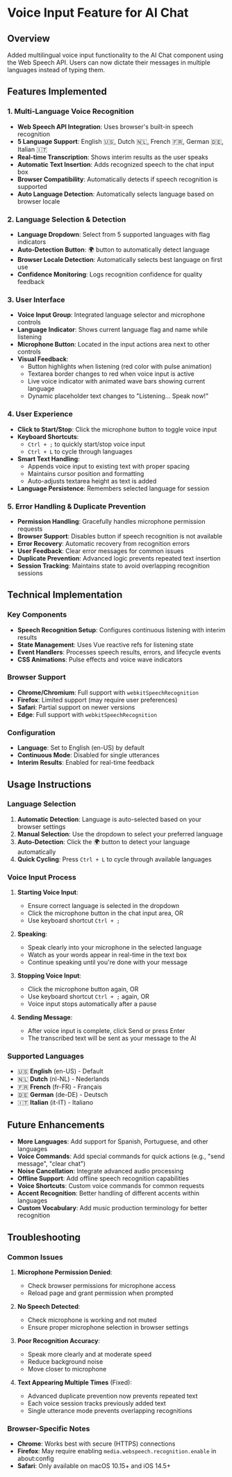 # Voice Input Feature for AI Chat

## Overview
Added multilingual voice input functionality to the AI Chat component using the Web Speech API. Users can now dictate their messages in multiple languages instead of typing them.

## Features Implemented

### 1. Multi-Language Voice Recognition
- **Web Speech API Integration**: Uses browser's built-in speech recognition
- **5 Language Support**: English 🇺🇸, Dutch 🇳🇱, French 🇫🇷, German 🇩🇪, Italian 🇮🇹
- **Real-time Transcription**: Shows interim results as the user speaks
- **Automatic Text Insertion**: Adds recognized speech to the chat input box
- **Browser Compatibility**: Automatically detects if speech recognition is supported
- **Auto Language Detection**: Automatically selects language based on browser locale

### 2. Language Selection & Detection
- **Language Dropdown**: Select from 5 supported languages with flag indicators
- **Auto-Detection Button**: 🌍 button to automatically detect language
- **Browser Locale Detection**: Automatically selects best language on first use
- **Confidence Monitoring**: Logs recognition confidence for quality feedback

### 3. User Interface
- **Voice Input Group**: Integrated language selector and microphone controls
- **Language Indicator**: Shows current language flag and name while listening
- **Microphone Button**: Located in the input actions area next to other controls
- **Visual Feedback**: 
  - Button highlights when listening (red color with pulse animation)
  - Textarea border changes to red when voice input is active
  - Live voice indicator with animated wave bars showing current language
  - Dynamic placeholder text changes to "Listening... Speak now!"

### 4. User Experience
- **Click to Start/Stop**: Click the microphone button to toggle voice input
- **Keyboard Shortcuts**: 
  - `Ctrl + ;` to quickly start/stop voice input
  - `Ctrl + L` to cycle through languages
- **Smart Text Handling**: 
  - Appends voice input to existing text with proper spacing
  - Maintains cursor position and formatting
  - Auto-adjusts textarea height as text is added
- **Language Persistence**: Remembers selected language for session

### 5. Error Handling & Duplicate Prevention
- **Permission Handling**: Gracefully handles microphone permission requests
- **Browser Support**: Disables button if speech recognition is not available
- **Error Recovery**: Automatic recovery from recognition errors
- **User Feedback**: Clear error messages for common issues
- **Duplicate Prevention**: Advanced logic prevents repeated text insertion
- **Session Tracking**: Maintains state to avoid overlapping recognition sessions

## Technical Implementation

### Key Components
- **Speech Recognition Setup**: Configures continuous listening with interim results
- **State Management**: Uses Vue reactive refs for listening state
- **Event Handlers**: Processes speech results, errors, and lifecycle events
- **CSS Animations**: Pulse effects and voice wave indicators

### Browser Support
- **Chrome/Chromium**: Full support with `webkitSpeechRecognition`
- **Firefox**: Limited support (may require user preferences)
- **Safari**: Partial support on newer versions
- **Edge**: Full support with `webkitSpeechRecognition`

### Configuration
- **Language**: Set to English (en-US) by default
- **Continuous Mode**: Disabled for single utterances
- **Interim Results**: Enabled for real-time feedback

## Usage Instructions

### Language Selection
1. **Automatic Detection**: Language is auto-selected based on your browser settings
2. **Manual Selection**: Use the dropdown to select your preferred language
3. **Auto-Detection**: Click the 🌍 button to detect your language automatically
4. **Quick Cycling**: Press `Ctrl + L` to cycle through available languages

### Voice Input Process
1. **Starting Voice Input**:
   - Ensure correct language is selected in the dropdown
   - Click the microphone button in the chat input area, OR
   - Use keyboard shortcut `Ctrl + ;`

2. **Speaking**:
   - Speak clearly into your microphone in the selected language
   - Watch as your words appear in real-time in the text box
   - Continue speaking until you're done with your message

3. **Stopping Voice Input**:
   - Click the microphone button again, OR
   - Use keyboard shortcut `Ctrl + ;` again, OR
   - Voice input stops automatically after a pause

4. **Sending Message**:
   - After voice input is complete, click Send or press Enter
   - The transcribed text will be sent as your message to the AI

### Supported Languages
- 🇺🇸 **English** (en-US) - Default
- 🇳🇱 **Dutch** (nl-NL) - Nederlands
- 🇫🇷 **French** (fr-FR) - Français  
- 🇩🇪 **German** (de-DE) - Deutsch
- 🇮🇹 **Italian** (it-IT) - Italiano

## Future Enhancements

- **More Languages**: Add support for Spanish, Portuguese, and other languages
- **Voice Commands**: Add special commands for quick actions (e.g., "send message", "clear chat")
- **Noise Cancellation**: Integrate advanced audio processing
- **Offline Support**: Add offline speech recognition capabilities
- **Voice Shortcuts**: Custom voice commands for common requests
- **Accent Recognition**: Better handling of different accents within languages
- **Custom Vocabulary**: Add music production terminology for better recognition

## Troubleshooting

### Common Issues
1. **Microphone Permission Denied**: 
   - Check browser permissions for microphone access
   - Reload page and grant permission when prompted

2. **No Speech Detected**:
   - Check microphone is working and not muted
   - Ensure proper microphone selection in browser settings

3. **Poor Recognition Accuracy**:
   - Speak more clearly and at moderate speed
   - Reduce background noise
   - Move closer to microphone

4. **Text Appearing Multiple Times** (Fixed):
   - Advanced duplicate prevention now prevents repeated text
   - Each voice session tracks previously added text
   - Single utterance mode prevents overlapping recognitions

### Browser-Specific Notes
- **Chrome**: Works best with secure (HTTPS) connections
- **Firefox**: May require enabling `media.webspeech.recognition.enable` in about:config
- **Safari**: Only available on macOS 10.15+ and iOS 14.5+